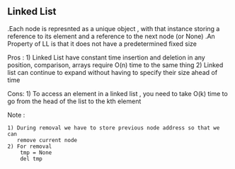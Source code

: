 ## Linked List 

.Each node is represnted as a unique object , with that instance storing a reference to 
 its element and a reference to the next node (or None)
.An Property of LL is that it does not have a predetermined fixed size

Pros : 
	1) Linked List have constant time insertion and deletion in any position,
	   comparison, arrays require O(n) time to the same thing 
	2) Linked list can continue to expand without having to specify their size ahead of 
	   time 

Cons:
	1) To access an element in a linked list , you need to take O(k) time to 
	   go from the head of the list to the kth element 

Note : 

	1) During removal we have to store previous node address so that we can 
	   remove current node 
	2) For removal 
		tmp = None   
		del tmp